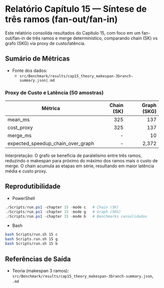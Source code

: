 # Relatório Capítulo 15 — Síntese de três ramos (fan-out/fan-in)

Este relatório consolida resultados do Capítulo 15, com foco em um fan-out/fan-in de três ramos e merge determinístico, comparando chain (SK) vs grafo (SKG) via proxy de custo/latência.

## Sumário de Métricas

- Fonte dos dados:
  - `src/Benchmark/results/cap15_theory_makespan-3branch-summary.json|.md`

### Proxy de Custo e Latência (50 amostras)

| Métrica | Chain (SK) | Graph (SKG) |
|---|---:|---:|
| mean_ms | 325 | 137 |
| cost_proxy | 325 | 137 |
| merge_ms | \- | 10 |
| expected_speedup_chain_over_graph | \- | 2,372 |

Interpretação: O grafo se beneficia de paralelismo entre três ramos, reduzindo o makespan para próximo do máximo dos ramos mais o custo de merge. O chain acumula as etapas em série, resultando em maior latência média e custo proxy.

## Reprodutibilidade

- PowerShell
```powershell
./Scripts/run.ps1 -chapter 15 -mode c   # Chain (SK)
./Scripts/run.ps1 -chapter 15 -mode g   # Graph (SKG)
./Scripts/run.ps1 -chapter 15 -mode b   # Benchmarks consolidados
```

- Bash
```bash
bash Scripts/run.sh 15 c
bash Scripts.run.sh 15 g
bash Scripts/run.sh 15 b
```

## Referências de Saída

- Teoria (makespan 3 ramos): `src/Benchmark/results/cap15_theory_makespan-3branch-summary.json`, `.md`

